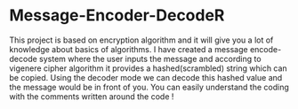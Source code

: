 # Message-Encoder-DecodeR
This project is based on encryption algorithm and it will give you a lot of knowledge about basics of algorithms.
I have created a message encode- decode system where the user inputs the message and according to vigenere cipher algorithm it 
provides a hashed(scrambled) string which can be copied.
Using the decoder mode we can decode this hashed value and the message would be in front of you. You can easily understand the coding with the comments written around the code !
